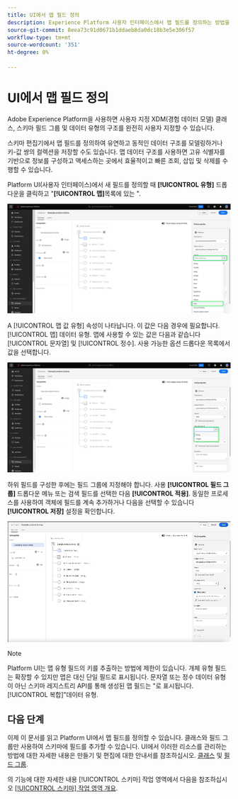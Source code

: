 ```yaml
---
title: UI에서 맵 필드 정의
description: Experience Platform 사용자 인터페이스에서 맵 필드를 정의하는 방법을 알아봅니다.
source-git-commit: 8eea73c91d0671b1ddaeb8da0dc18b3e5e306f57
workflow-type: tm+mt
source-wordcount: '351'
ht-degree: 0%

---
```


# UI에서 맵 필드 정의

Adobe Experience Platform을 사용하면 사용자 지정 XDM(경험 데이터 모델) 클래스, 스키마 필드 그룹 및 데이터 유형의 구조를 완전히 사용자 지정할 수 있습니다.

스키마 편집기에서 맵 필드를 정의하여 유연하고 동적인 데이터 구조를 모델링하거나 키-값 쌍의 컬렉션을 저장할 수도 있습니다. 맵 데이터 구조를 사용하면 고유 식별자를 기반으로 정보를 구성하고 액세스하는 곳에서 효율적이고 빠른 조회, 삽입 및 삭제를 수행할 수 있습니다.

Platform UI(사용자 인터페이스)에서 새 필드를 정의할 때 **[!UICONTROL 유형]** 드롭다운을 클릭하고 &quot;**[!UICONTROL 맵]**&#x200B;목록에 있는 &quot;.

![유형 드롭다운 및 맵 값이 강조 표시된 스키마 편집기.](../../images/ui/fields/special/map.png)

A [!UICONTROL 맵 값 유형] 속성이 나타납니다. 이 값은 다음 경우에 필요합니다. [!UICONTROL 맵] 데이터 유형. 맵에 사용할 수 있는 값은 다음과 같습니다 [!UICONTROL 문자열] 및 [!UICONTROL 정수]. 사용 가능한 옵션 드롭다운 목록에서 값을 선택합니다.

![를 사용하는 스키마 편집기 [!UICONTROL 맵 값 유형] 드롭다운이 강조 표시됩니다.](../../images/ui/fields/special/map-value-type.png)

하위 필드를 구성한 후에는 필드 그룹에 지정해야 합니다. 사용 **[!UICONTROL 필드 그룹]** 드롭다운 메뉴 또는 검색 필드를 선택한 다음 **[!UICONTROL 적용]**. 동일한 프로세스를 사용하여 객체에 필드를 계속 추가하거나 다음을 선택할 수 있습니다 **[!UICONTROL 저장]** 설정을 확인합니다.

![필드 그룹 선택 사항 및 적용 중인 설정의 기록입니다.](../../images/ui/fields/special/assign-to-field-group.gif)

>[!NOTE]
>
>Platform UI는 맵 유형 필드의 키를 추출하는 방법에 제한이 있습니다. 개체 유형 필드는 확장할 수 있지만 맵은 대신 단일 필드로 표시됩니다. 문자열 또는 정수 데이터 유형이 아닌 스키마 레지스트리 API를 통해 생성된 맵 필드는 &quot;로 표시됩니다.[!UICONTROL 복합]&quot;데이터 유형.

## 다음 단계

이제 이 문서를 읽고 Platform UI에서 맵 필드를 정의할 수 있습니다. 클래스와 필드 그룹만 사용하여 스키마에 필드를 추가할 수 있습니다. UI에서 이러한 리소스를 관리하는 방법에 대한 자세한 내용은 만들기 및 편집에 대한 안내서를 참조하십시오. [클래스](../resources/classes.md) 및 [필드 그룹](../resources/field-groups.md).

의 기능에 대한 자세한 내용 [!UICONTROL 스키마] 작업 영역에서 다음을 참조하십시오 [[!UICONTROL 스키마] 작업 영역 개요](../overview.md).
